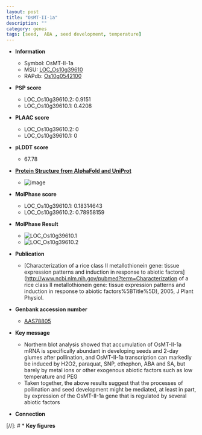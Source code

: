 ```yaml
---
layout: post
title: "OsMT-II-1a"
description: ""
category: genes
tags: [seed,  ABA , seed development, temperature]
---
```


* **Information**  
    + Symbol: OsMT-II-1a  
    + MSU: [LOC_Os10g39610](http://rice.plantbiology.msu.edu/cgi-bin/ORF_infopage.cgi?orf=LOC_Os10g39610)  
    + RAPdb: [Os10g0542100](http://rapdb.dna.affrc.go.jp/viewer/gbrowse_details/irgsp1?name=Os10g0542100)  

* **PSP score**  
    + LOC_Os10g39610.2: 0.9151 
    + LOC_Os10g39610.1: 0.4208 

* **PLAAC score**  
    + LOC_Os10g39610.2: 0 
    + LOC_Os10g39610.1: 0 

* **pLDDT score**
    + 67.78

* **[Protein Structure from AlphaFold and UniProt](https://www.uniprot.org/uniprotkb/Q109B0/entry#structure)**
    + ![image](https://ricepsp.github.io/images/Q1/AF-Q109B0-F1.png)

* **MolPhase score**
    + LOC_Os10g39610.1: 0.18314643
    + LOC_Os10g39610.2: 0.78958159

* **MolPhase Result**
    + ![LOC_Os10g39610.1](https://304243504.github.io/Pictures/LOC_Os10g/LOC_Os10g39610.1.png)
    + ![LOC_Os10g39610.2](https://304243504.github.io/Pictures/LOC_Os10g/LOC_Os10g39610.2.png)

* **Publication**  
    + [Characterization of a rice class II metallothionein gene: tissue expression patterns and induction in response to abiotic factors](http://www.ncbi.nlm.nih.gov/pubmed?term=Characterization of a rice class II metallothionein gene: tissue expression patterns and induction in response to abiotic factors%5BTitle%5D), 2005, J Plant Physiol.

* **Genbank accession number**  
    + [AAS78805](http://www.ncbi.nlm.nih.gov/nuccore/AAS78805)

* **Key message**  
    + Northern blot analysis showed that accumulation of OsMT-II-1a mRNA is specifically abundant in developing seeds and 2-day glumes after pollination, and OsMT-II-1a transcription can markedly be induced by H2O2, paraquat, SNP, ethephon, ABA and SA, but barely by metal ions or other exogenous abiotic factors such as low temperature and PEG
    + Taken together, the above results suggest that the processes of pollination and seed development might be mediated, at least in part, by expression of the OsMT-II-1a gene that is regulated by several abiotic factors

* **Connection**  

[//]: # * **Key figures**  


